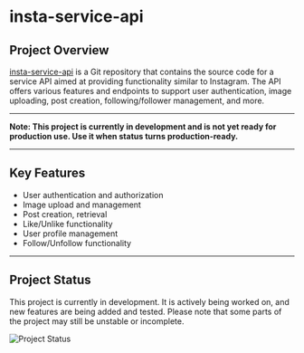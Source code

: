 # insta-service-api
## Project Overview

[insta-service-api](https://github.com/hafees20/insta-service-api) is a Git repository that contains the source code for a service API aimed at providing functionality similar to Instagram. The API offers various features and endpoints to support user authentication, image uploading, post creation, following/follower management, and more.
***
**Note: This project is currently in development and is not yet ready for production use. Use it when status turns production-ready.**
***
## Key Features
* User authentication and authorization
* Image upload and management
* Post creation, retrieval
* Like/Unlike functionality
* User profile management
* Follow/Unfollow functionality
***
## Project Status

This project is currently in development. It is actively being worked on, and new features are being added and tested. Please note that some parts of the project may still be unstable or incomplete.

![Project Status](https://img.shields.io/badge/status-in%20development-yellow)







